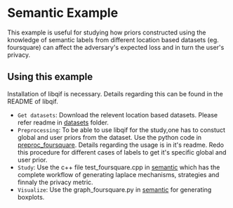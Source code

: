 # Semantic Example

This example is useful for studying how priors constructed using the knowledge of semantic labels from 
different location based datasets (eg. foursquare) can affect the adversary's expected loss and in turn the user's privacy.

## Using this example

Installation of libqif is necessary. Details regarding this can be found in the README of libqif.

* `Get datasets`: Download the relevent location based datasets. Please refer readme in [datasets](https://github.com/susheels/libqif/tree/master/samples/semantic/preproc_foursquare/datasets) folder.
* `Preprocessing`: To be able to use libqif for the study,one has to constuct global and user priors from the dataset. Use the python code in [preproc_foursquare](https://github.com/susheels/libqif/tree/master/samples/semantic/preproc_foursquare). Details regarding the usage is in it's readme. Redo this procedure for different cases of labels to get it's specific global and user prior.
* `Study`: Use the c++ file test_foursquare.cpp in [semantic](https://github.com/susheels/libqif/tree/master/samples/semantic) which has the complete workflow of generating laplace mechanisms, strategies and finnaly the privacy metric. 
* `Visualize`: Use the graph_foursquare.py in [semantic](https://github.com/susheels/libqif/tree/master/samples/semantic) for generating boxplots.




